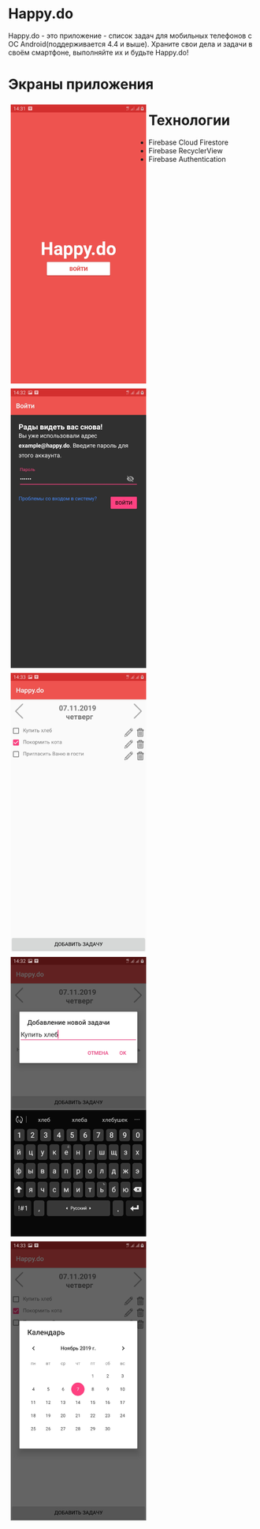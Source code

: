 # Happy.do
Happy.do - это приложение - список задач для мобильных телефонов с ОС Android(поддерживается 4.4 и выше).
Храните свои дела и задачи в своём смартфоне, выполняйте их и будьте Happy.do!

# Экраны приложения
<img src = "Screens/start.jpg" heigh = "500" width="275" align="left" vspace = "5" hspace="5">
<img src = "Screens/login.jpg" heigh = "500" width="275" align="left" vspace = "5" hspace="5">
<img src = "Screens/task.jpg" heigh = "500" width="275" align="left" vspace = "5" hspace="5">
<img src = "Screens/add.jpg" heigh = "500" width="275" align="left" vspace = "5" hspace="5">
<img src = "Screens/calendar.jpg" heigh = "500" width="275" vspace = "5" hspace="5" align="left">

# Технологии
* Firebase Cloud Firestore
* Firebase RecyclerView
* Firebase Authentication 


